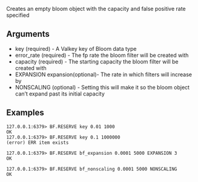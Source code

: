 Creates an empty bloom object with the capacity and false positive rate specified
## Arguments
* key (required) -  A Valkey key of Bloom data type
* error_rate (required) - The fp rate the bloom filter will be created with
* capacity (required) -  The starting capacity the bloom filter will be created with
* EXPANSION expansion(optional)- The rate in which filters will increase by
* NONSCALING (optional) - Setting this will make it so the bloom object can’t expand past its initial capacity

## Examples
```
127.0.0.1:6379> BF.RESERVE key 0.01 1000
OK
127.0.0.1:6379> BF.RESERVE key 0.1 1000000
(error) ERR item exists
```
```
127.0.0.1:6379> BF.RESERVE bf_expansion 0.0001 5000 EXPANSION 3
OK
```
```
127.0.0.1:6379> BF.RESERVE bf_nonscaling 0.0001 5000 NONSCALING
OK
```
